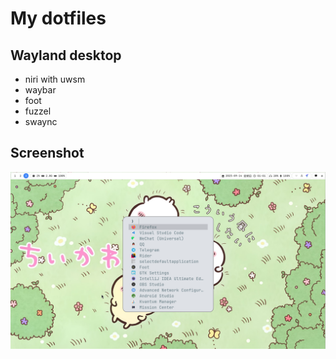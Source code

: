 # My dotfiles

## Wayland desktop

- niri with uwsm
- waybar
- foot
- fuzzel
- swaync

## Screenshot

![Screenshot](./static/screenshot.png)
